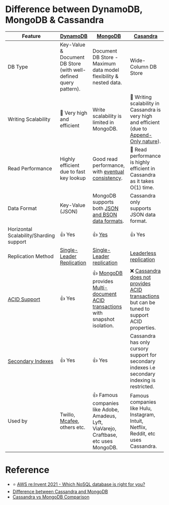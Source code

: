 
# Difference between DynamoDB, MongoDB & Cassandra

| Feature                                                           | [DynamoDB](../../2_AWSServices/6_DatabaseServices/AmazonDynamoDB/Readme.md) | [MongoDB](DocumentDB/MongoDB/Readme.md)                                                                                                          | [Casandra](WideColumnDB/ApacheCasandra.md)                                                                                                           |
|-------------------------------------------------------------------|-----------------------------------------------------------------------------|--------------------------------------------------------------------------------------------------------------------------------------------------|------------------------------------------------------------------------------------------------------------------------------------------------------|
| DB Type                                                           | Key-Value & Document DB Store (with well-defined query pattern).            | Document DB Store - Maximum data model flexibility & nested data.                                                                                | Wide-Column DB Store                                                                                                                                 |
| Writing Scalability                                               | :rocket: Very high and efficient                                            | Write scalability is limited in MongoDB.                                                                                                         | :rocket: Writing scalability in Cassandra is very high and efficient (due to [Append-Only nature](../DataStructuresUsedInDB/AppendOnlyProperty.md)). |
| Read Performance                                                  | Highly efficient due to fast key lookup                                     | Good read performance, with [eventual consistency](../Consistency&Replication/Readme.md).                                                        | :rocket: Read performance is highly efficient in Cassandra as it takes O(1) time.                                                                    |
| Data Format                                                       | Key-Value (JSON)                                                            | MongoDB supports both [JSON and BSON data formats](https://www.mongodb.com/json-and-bson).                                                       | Cassandra only supports JSON data format.                                                                                                            |
| Horizontal Scalability/Sharding support                           | :+1: Yes                                                                    | :+1: [Yes](https://www.mongodb.com/basics/sharding)                                                                                              | :+1: Yes                                                                                                                                             |
| Replication Method                                                | [Single-Leader Replication](../Consistency&Replication/Replication.md)      | [Single-Leader replication](../Consistency&Replication/Replication.md)                                                                           | [Leaderless replication](../Consistency&Replication/Replication.md)                                                                                  |
| [ACID Support](../ACIDTransactions/Readme.md)                     | :+1: Yes                                                                    | :+1: [MongoDB](DocumentDB/MongoDB/Readme.md) provides [Multi-document ACID transactions](../ACIDTransactions/Readme.md) with snapshot isolation. | :x: [Cassandra does not provides ACID transactions](../ACIDTransactions/Readme.md) but can be tuned to support ACID properties.                      |
| [Secondary Indexes](../DataStructuresUsedInDB/Indexing/Readme.md) | :+1: Yes                                                                    | :+1: Yes                                                                                                                                         | Cassandra has only cursory support for secondary indexes i.e secondary indexing is restricted.                                                       |
| Used by                                                           | Twillo, [Mcafee](https://www.youtube.com/watch?v=ivBaro-8PhI), others etc.  | :+1: Famous companies like Adobe, Amadeus, Lyft, ViaVarejo, Craftbase, etc uses MongoDB.                                                         | Famous companies like Hulu, Instagram, Intuit, Netflix, Reddit, etc uses Cassandra.                                                                  |

# Reference
- :star: [AWS re:Invent 2021 - Which NoSQL database is right for you?](https://www.youtube.com/watch?v=ivBaro-8PhI)
- [Difference between Cassandra and MongoDB](https://www.geeksforgeeks.org/difference-between-cassandra-and-mongodb/)
- [Cassandra vs MongoDB Comparison](https://www.mongodb.com/compare/cassandra-vs-mongodb)